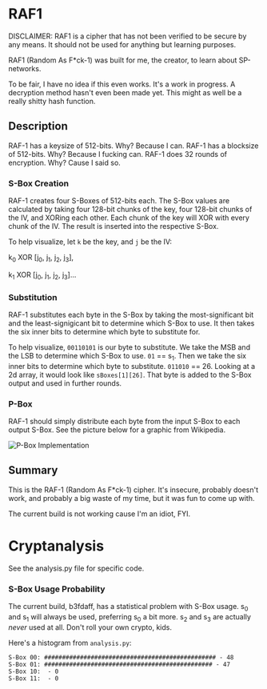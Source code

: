 # RAF1

DISCLAIMER: RAF1 is a cipher that has not been verified to be secure by any means.
It should not be used for anything but learning purposes.

RAF1 (Random As F\*ck-1) was built for me, the creator, to learn about SP-networks.

To be fair, I have no idea if this even works. It's a work in progress.
A decryption method hasn't even been made yet. This might as well be a really shitty
hash function.

## Description

RAF-1 has a keysize of 512-bits. Why? Because I can.
RAF-1 has a blocksize of 512-bits. Why? Because I fucking can.
RAF-1 does 32 rounds of encryption. Why? Cause I said so.

### S-Box Creation

RAF-1 creates four S-Boxes of 512-bits each. The S-Box values are calculated
by taking four 128-bit chunks of the key, four 128-bit chunks of the IV,
and XORing each other. Each chunk of the key will XOR with every chunk of the IV.
The result is inserted into the respective S-Box.

To help visualize, let `k` be the key, and `j` be the IV:

k<sub>0</sub> XOR [j<sub>0</sub>, j<sub>1</sub>, j<sub>2</sub>, j<sub>3</sub>],

k<sub>1</sub> XOR [j<sub>0</sub>, j<sub>1</sub>, j<sub>2</sub>, j<sub>3</sub>]...

### Substitution

RAF-1 substitutes each byte in the S-Box by taking the most-significant bit and
the least-signigicant bit to determine which S-Box to use. It then takes the six
inner bits to determine which byte to substitute for.

To help visualize, `00110101` is our byte to substitute. We take the MSB and the LSB
to determine which S-Box to use. `01` == s<sub>1</sub>. Then we take the six inner
bits to determine which byte to substitute. `011010` == 26. Looking at a 2d array,
it would look like `sBoxes[1][26]`. That byte is added to the S-Box output and used
in further rounds.

### P-Box

RAF-1 should simply distribute each byte from the input S-Box to each output S-Box.
See the picture below for a graphic from Wikipedia.

![P-Box Implementation](https://upload.wikimedia.org/wikipedia/commons/c/c7/Link_between_S-Boxes.gif)

## Summary

This is the RAF-1 (Random As F\*ck-1) cipher. It's insecure, probably doesn't work,
and probably a big waste of my time, but it was fun to come up with.

The current build is not working cause I'm an idiot, FYI.

# Cryptanalysis

See the analysis.py file for specific code.

### S-Box Usage Probability
The current build, b3fdaff, has a statistical problem with S-Box usage. s<sub>0</sub> and s<sub>1</sub> will always be used, preferring s<sub>0</sub> a bit more. s<sub>2</sub> and s<sub>3</sub> are actually *never* used at all. Don't roll your own crypto, kids.

Here's a histogram from `analysis.py`:

```
S-Box 00: ################################################ - 48
S-Box 01: ############################################### - 47
S-Box 10:  - 0
S-Box 11:  - 0
```
